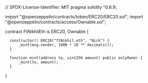
// SPDX-License-Identifier: MIT
pragma solidity ^0.8.9;

import "@openzeppelin/contracts/token/ERC20/ERC20.sol";
import "@openzeppelin/contracts/access/Ownable.sol";

  contract FtNikhilEth is ERC20, Ownable {

      constructor() ERC20("ftNikhil.eth", "Nick") {
          _mint(msg.sender, 1000 * 10 ** decimals());
      }

      function mint(address to, uint256 amount) public onlyOwner {
          _mint(to, amount);
      }
}
